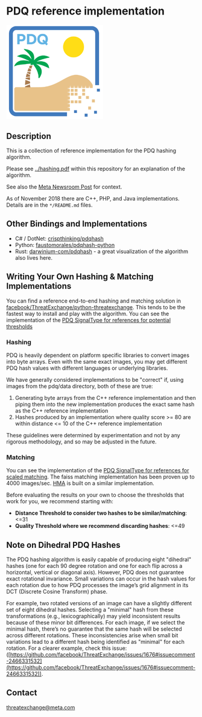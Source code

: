 # PDQ reference implementation
<img src="./pdq_blue_transparent.png" width="256">

## Description

This is a collection of reference implementation for the PDQ hashing algorithm.

Please see [../hashing.pdf](https://github.com/facebook/ThreatExchange/blob/main/hashing/hashing.pdf)
within this repository for an explanation of the algorithm.

See also the [Meta Newsroom Post](https://newsroom.fb.com/news/2019/08/open-source-photo-video-matching) for context.

As of November 2018 there are C++, PHP, and Java implementations.  Details are in the `*/README.md` files.

## Other Bindings and Implementations
* C# / DotNet: [crispthinking/pdqhash](https://github.com/crispthinking/PdqHash)
* Python: [faustomorales/pdqhash-python](https://github.com/faustomorales/pdqhash-python)
* Rust: [darwinium-com/pdqhash](https://github.com/darwinium-com/pdqhash) - a great visualization of the algorithm also lives here.

## Writing Your Own Hashing & Matching Implementations
You can find a reference end-to-end hashing and matching solution in [facebook/ThreatExchange/python-threatexchange](https://github.com/facebook/ThreatExchange/tree/main/python-threatexchange). This tends to be the fastest way to install and play with the algorithm. You can see the implementation of the [PDQ SignalType for references for potential thresholds](https://github.com/facebook/ThreatExchange/blob/main/python-threatexchange/threatexchange/signal_type/pdq/signal.py)

### Hashing
PDQ is heavily dependent on platform specific libraries to convert images into byte arrays. Even with the same exact images, you may get different PDQ hash values with different languages or underlying libraries. 

We have generally considered implementations to be "correct" if, using images from the pdq/data directory, both of these are true:
1. Generating byte arrays from the C++ reference implementation and then piping them into the new implementation produces the exact same hash as the C++ reference implementation
2. Hashes produced by an implementation where quality score >= 80 are within distance <= 10 of the C++ reference implementation

These guidelines were determined by experimentation and not by any rigorous methodology, and so may be adjusted in the future.

### Matching
You can see the implementation of the [PDQ SignalType for references for scaled matching](https://github.com/facebook/ThreatExchange/blob/main/python-threatexchange/threatexchange/signal_type/pdq/signal.py). The faiss matching implementation has been proven up to 4000 images/sec. [HMA](https://github.com/facebook/ThreatExchange/wiki) is built on a similar implementation.

Before evaluating the results on your own to choose the thresholds that work for you, we recommend starting with:

* **Distance Threshold to consider two hashes to be similar/matching**: <=31
* **Quality Threshold where we recommend discarding hashes**: <=49

## Note on Dihedral PDQ Hashes

The PDQ hashing algorithm is easily capable of producing eight "dihedral" hashes (one for each 90 degree rotation and one for each flip across a horizontal, vertical or diagonal axis). However, PDQ does not guarantee exact rotational invariance. Small variations can occur in the hash values for each rotation due to how PDQ processes the image’s grid alignment in its DCT (Discrete Cosine Transform) phase.

For example, two rotated versions of an image can have a slightly different set of eight dihedral hashes. Selecting a "minimal" hash from these transformations (e.g., lexicographically) may yield inconsistent results because of these minor bit differences. For each image, if we select the minimal hash, there’s no guarantee that the same hash will be selected across different rotations. These inconsistencies arise when small bit variations lead to a different hash being identified as "minimal" for each rotation. For a clearer example, check this issue: ([https://github.com/facebook/ThreatExchange/issues/1676#issuecomment-2466331532](https://github.com/facebook/ThreatExchange/issues/1676#issuecomment-2466331532)).

## Contact

threatexchange@meta.com

